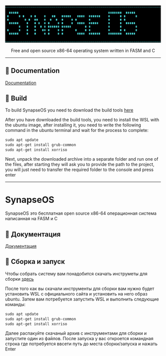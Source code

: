 ![](media/header.png)
<center>Free and open source x86-64 operating system written in FASM and C</center>
<hr>

## 📕 Documentation
[Documentation](https://synapse-os.github.io/doc)

## 🔨 Build
To build SynapseOS you need to download the build tools [here](https://github.com/Synapse-OS/build-tools/releases)

After you have downloaded the build tools, you need to install the WSL with the ubuntu image, after installing it, you need to write the following command in the ubuntu terminal and wait for the process to complete:

```
sudo apt update
sudo apt-get install grub-common
sudo apt-get install xorriso
```

Next, unpack the downloaded archive into a separate folder and run one of the files, after starting they will ask you to provide the path to the project, you will just need to transfer the required folder to the console and press enter

---------------

# SynapseOS
SynapseOS это бесплатная open source x86-64 операционная система написанная на FASM и С

## 📕 Документация
[Документация](https://synapse-os.github.io/doc)

## 🔨 Сборка и запуск
Чтобы собрать систему вам понадобится скачать инструметы для сборки [здесь](https://drive.google.com/file/d/1E90V9DXx6-8ZoloeMgTTjUs0XCnLa2Bf/view?usp=sharing)

После того как вы скачали инструменты для сборки вам нужно будет установить WSL с официального сайта и установить на него образ ubuntu. Затем вам потребуется запустить WSL и выполнить следующие команды:

```
sudo apt update
sudo apt-get install grub-common
sudo apt-get install xorriso
```

Далее распакуйте скачаный архив с инструментами для сборки и запустите один из файлов. После запуска у вас откроется командная строка где потребуется ввсети путь до места сборки/запуска и нажать Enter
